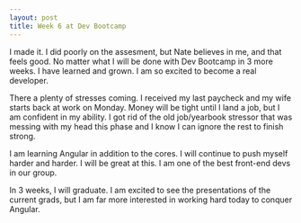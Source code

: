 ```yaml
---
layout: post
title: Week 6 at Dev Bootcamp
---
```


I made it.  I did poorly on the assesment, but Nate believes in me, and that feels good.  No matter what I will be done with Dev Bootcamp in 3 more weeks.  I have learned and grown.  I am so excited to become a real developer.  

There a plenty of stresses coming.  I received my last paycheck and my wife starts back at work on Monday.  Money will be tight until I land a job, but I am confident in my ability.  I got rid of the old job/yearbook stressor that was messing with my head this phase and I know I can ignore the rest to finish strong.

I am learning Angular in addition to the cores.  I will continue to push myself harder and harder.  I will be great at this.  I am one of the best front-end devs in our group. 

In 3 weeks, I will graduate.  I am excited to see the presentations of the current grads, but I am far more interested in working hard today to conquer Angular.